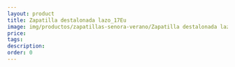 ```yaml
---
layout: product
title: Zapatilla destalonada lazo_17Eu
image: img/productos/zapatillas-senora-verano/Zapatilla destalonada lazo_17Eu.webp
price: 
tags: 
description: 
order: 0
---
```

